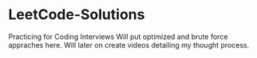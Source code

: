 # LeetCode-Solutions
Practicing for Coding Interviews
Will put optimized and brute force appraches here.
Will later on create videos detailing my thought process.
